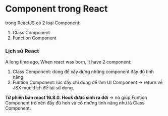 # Component trong React

trong ReactJS có 2 loại Component:
1. Class Component 
2. Function Component

### Lịch sử React

A long time ago, When react was born, it have 2 component:

1. Class Component: dùng để xây dựng những component đầy đủ tính năng
2. Funtion Component: lúc đấy chỉ dùng để làm UI Component → return về JSX mục đích để tái sử dụng.

**Từ phiên bản react 16.8.0. Hook được sinh ra đời** → nó giúp Funtion Component trở nên đầy đủ hơn và có những tính năng như là Class Component.